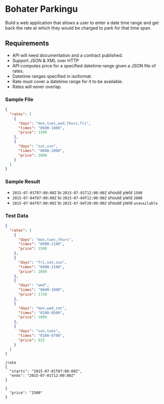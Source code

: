 # Bohater Parkingu

Build a web application that allows a user to enter a date time range and get
back the rate at which they would be charged to park for that time span.

## Requirements

- API will need documentation and a contract published.
- Support JSON & XML over HTTP
- API computes price for a specified datetime range given a JSON file of rates.
- Datetime ranges specified in isoformat.
- Rate must cover a datetime range for it to be available.
- Rates will never overlap.

### Sample File

```json
{
  "rates": [
    {
      "days": "mon,tues,wed,thurs,fri",
      "times": "0600-1800",
      "price": 1500
    },
    {
      "days": "sat,sun",
      "times": "0600-2000",
      "price": 2000
    }
  ]
}
```

### Sample Result

- `2015-07-01T07:00:00Z` to `2015-07-01T12:00:00Z` should yield `1500`
- `2015-07-04T07:00:00Z` to `2015-07-04T12:00:00Z` should yield `2000`
- `2015-07-04T07:00:00Z` to `2015-07-04T20:00:00Z` should yield `unavailable`

### Test Data

```json
{
  "rates": [
    {
      "days": "mon,tues,thurs",
      "times": "0900-2100",
      "price": 1500
    },
    {
      "days": "fri,sat,sun",
      "times": "0900-2100",
      "price": 2000
    },
    {
      "days": "wed",
      "times": "0600-1800",
      "price": 1750
    },
    {
      "days": "mon,wed,sat",
      "times": "0100-0500",
      "price": 1000
    },
    {
      "days": "sun,tues",
      "times": "0100-0700",
      "price": 925
    }
  ]
}
```

```
/rate
{
  "starts": "2015-07-01T07:00:00Z",
  "ends": "2015-07-01T12:00:00Z"
}

{
  "price": "1500"
}
```
